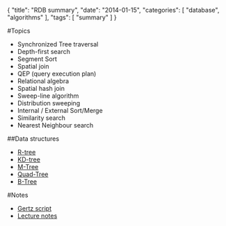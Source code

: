 {
  "title": "RDB summary",
  "date": "2014-01-15",
  "categories": [
   "database",
    "algorithms"
  ],
  "tags": [
   "summary" 
  ]
}

#Topics

- Synchronized Tree traversal
- Depth-first search
- Segment Sort
- Spatial join
- QEP (query execution plan)
- Relational algebra
- Spatial hash join
- Sweep-line algorithm
- Distribution sweeping
- Internal / External Sort/Merge
- Similarity search
- Nearest Neighbour search



##Data structures
- [R-tree](/posts/gertz/rtree)
- [KD-tree](/posts/gertz/kdtree)
- [M-Tree](/posts/gertz/mtree)
- [Quad-Tree](/posts/gertz/quadtree)
- [B-Tree](/posts/gertz/btree)


#Notes
- [Gertz script]({{urls.media}}/gertz/)
- [Lecture notes](http://www.cs.bu.edu/fac/gkollios/ada01/lectnotes.html)
